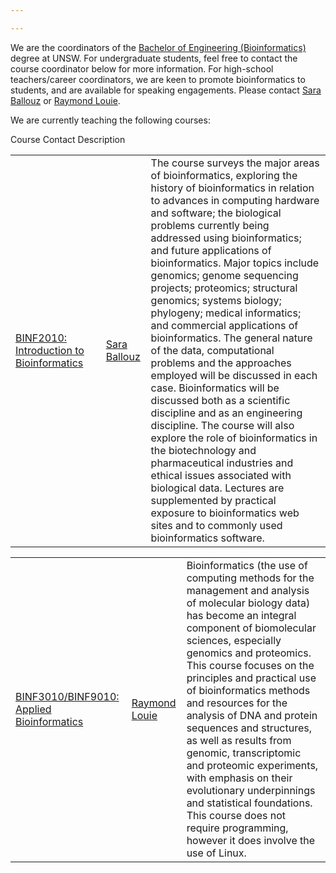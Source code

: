 ```yaml
---

---
```


We are the coordinators of the [Bachelor of Engineering (Bioinformatics)](https://www.unsw.edu.au/study/undergraduate/bachelor-of-engineering-honours-bioinformatics?studentType=Domestic) degree at UNSW. For undergraduate students, feel free to contact the course coordinator below for more information. For high-school teachers/career coordinators, we are keen to promote bioinformatics to students, and are available for speaking engagements. Please contact [Sara Ballouz](mailto:s.ballouz@unsw.edu.au) or [Raymond Louie](mailto:r.louie@unsw.edu.au).

We are currently teaching the following courses:

<p style="font-size:14px;">
<tr>
<td> Course</td>
<td> Contact</td>
<td>
Description
</td>
</tr>
<table id='courses-top' style="border:0px" >
<tr>
<td> <a href="https://www.handbook.unsw.edu.au/undergraduate/courses/2023/BINF2010">BINF2010: Introduction to Bioinformatics</a> 
 </td>
<td>
<td> <a href="mailto:s.ballouz@unsw.edu.au">Sara Ballouz</a></td>
<td>
The course surveys the major areas of bioinformatics, exploring the history of bioinformatics in relation to advances in computing hardware and software; the biological problems currently being addressed using bioinformatics; and future applications of bioinformatics. Major topics include genomics; genome sequencing projects; proteomics; structural genomics; systems biology; phylogeny; medical informatics; and commercial applications of bioinformatics. The general nature of the data, computational problems and the approaches employed will be discussed in each case. Bioinformatics will be discussed both as a scientific discipline and as an engineering discipline. The course will also explore the role of bioinformatics in the biotechnology and pharmaceutical industries and ethical issues associated with biological data. Lectures are supplemented by practical exposure to bioinformatics web sites and to commonly used bioinformatics software. 
</td>
</tr>
<table id='courses-top' style="border:0px" >
<tr>
<td> <a href="https://www.handbook.unsw.edu.au/undergraduate/courses/2023/BINF3010">BINF3010/BINF9010: Applied Bioinformatics</a></td>
<td>  <a href="mailto:r.louie@unsw.edu.au">Raymond Louie</a></td>
<td>
Bioinformatics (the use of computing methods for the management and analysis of molecular biology data) has become an integral component of biomolecular sciences, especially genomics and proteomics. This course focuses on the principles and practical use of bioinformatics methods and resources for the analysis of DNA and protein sequences and structures, as well as results from genomic, transcriptomic and proteomic experiments, with emphasis on their evolutionary underpinnings and statistical foundations. This course does not require programming, however it does involve the use of Linux.
</td>
</tr>
</table>
</p>